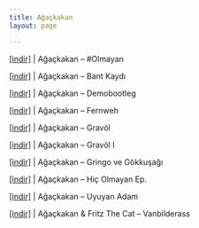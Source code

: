 ```yaml
---
title: Ağaçkakan
layout: page

---
```

<a href="https://cloud.mail.ru/public/b546c45ca800/A%C4%9Fa%C3%A7kakan%20-%20%23Olmayan" target="_blank">[indir]</a>   |   Ağaçkakan &#8211; #Olmayan

<a href="https://cloud.mail.ru/public/8d6b98ec364b/A%C4%9Fa%C3%A7kakan%20-%20Bant%20Kayd%C4%B1" target="_blank">[indir]</a>   |   Ağaçkakan &#8211; Bant Kaydı

<a href="https://cloud.mail.ru/public/1c11fc6dc923/A%C4%9Fa%C3%A7kakan%20-%20Demobootleg" target="_blank">[indir]</a>   |   Ağaçkakan &#8211; Demobootleg

<a href="https://cloud.mail.ru/public/72efc9142453/A%C4%9Fa%C3%A7kakan%20-%20Fernweh" target="_blank">[indir]</a>   |   Ağaçkakan &#8211; Fernweh

<a href="https://cloud.mail.ru/public/2f040ee49032/A%C4%9Fa%C3%A7kakan%20-%20Grav%C3%B6l" target="_blank">[indir]</a>   |   Ağaçkakan &#8211; Gravöl

<a href="https://cloud.mail.ru/public/6131091ee1e9/A%C4%9Fa%C3%A7kakan%20-%20Grav%C3%B6l%20I" target="_blank">[indir]</a>   |   Ağaçkakan &#8211; Gravöl I

<a href="https://cloud.mail.ru/public/1e6b65d24a6d/A%C4%9Fa%C3%A7kakan%20-%20Gringo%20ve%20G%C3%B6kku%C5%9Fa%C4%9F%C4%B1" target="_blank">[indir]</a>   |   Ağaçkakan &#8211; Gringo ve Gökkuşağı

<a href="https://cloud.mail.ru/public/2d065be2f72e/A%C4%9Fa%C3%A7kakan%20-%20Hic%20Olmayan%20Ep" target="_blank">[indir]</a>   |   Ağaçkakan &#8211; Hiç Olmayan Ep.

<a href="https://cloud.mail.ru/public/4027ab6ca01d/A%C4%9Fa%C3%A7kakan%20-%20Uyuyan%20Adam" target="_blank">[indir]</a>   |   Ağaçkakan &#8211; Uyuyan Adam

<a href="https://cloud.mail.ru/public/4f26d79d75c5/A%C4%9Fa%C3%A7kakan%20-%20Vanbilderass" target="_blank">[indir]</a>   |   Ağaçkakan & Fritz The Cat &#8211; Vanbilderass
